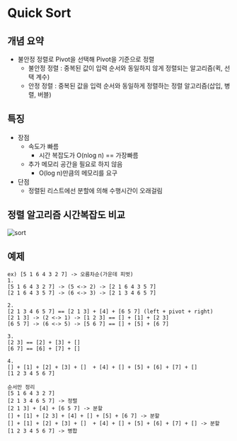 # Quick Sort

## 개념 요약
- 불안정 정렬로 Pivot을 선택해 Pivot을 기준으로 정렬
    - 불안정 정렬 : 중복된 값이 입력 순서와 동일하지 않게 정렬되는 알고리즘(퀵, 선택 계수)
    - 안정 정렬 : 중복된 값을 입력 순서와 동일하게 정렬하는 정렬 알고리즘(삽입, 병렬, 버블)

## 특징
- 장점
    - 속도가 빠름
        - 시간 복잡도가 O(nlog n) == 가장빠름
    - 추가 메모리 공간을 필요로 하지 않음
        - O(log n)만큼의 메모리를 요구
- 단점
    - 정렬된 리스트에선 분할에 의해 수행시간이 오래걸림

## 정렬 알고리즘 시간복잡도 비교
![sort](https://gmlwjd9405.github.io/images/algorithm-quick-sort/sort-time-complexity.png)

## 예제
```
ex) [5 1 6 4 3 2 7] -> 오름차순(가운데 피벗)
1. 
[5 1 6 4 3 2 7] -> (5 <-> 2) -> [2 1 6 4 3 5 7]
[2 1 6 4 3 5 7] -> (6 <-> 3) -> [2 1 3 4 6 5 7]

2. 
[2 1 3 4 6 5 7] == [2 1 3] + [4] + [6 5 7] (left + pivot + right)
[2 1 3] -> (2 <-> 1) -> [1 2 3] == [] + [1] + [2 3]
[6 5 7] -> (6 <-> 5) -> [5 6 7] == [] + [5] + [6 7]

3.
[2 3] == [2] + [3] + []
[6 7] == [6] + [7] + []

4.
[] + [1] + [2] + [3] + []  + [4] + [] + [5] + [6] + [7] + []
[1 2 3 4 5 6 7]

순서만 정리
[5 1 6 4 3 2 7]
[2 1 3 4 6 5 7] -> 정렬
[2 1 3] + [4] + [6 5 7] -> 분할
[] + [1] + [2 3] + [4] + [] + [5] + [6 7] -> 분할
[] + [1] + [2] + [3] + []  + [4] + [] + [5] + [6] + [7] + [] -> 분할
[1 2 3 4 5 6 7] -> 병합
```
